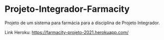 # Projeto-Integrador-Farmacity
Projeto de um sistema para farmácia para a disciplina de Projeto Integrador.

Link Heroku: https://farmacity-projeto-2021.herokuapp.com/
